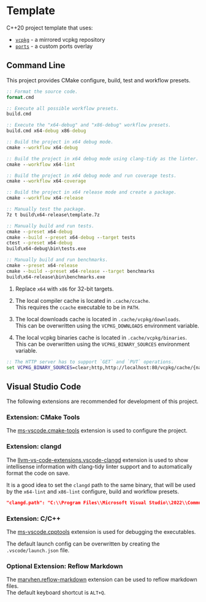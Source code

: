 # Template
C++20 project template that uses:

* [`vcpkg`][vcpkg] - a mirrored vcpkg repository
* [`ports`][ports] - a custom ports overlay

## Command Line
This project provides CMake configure, build, test and workflow presets.

```cmd
:: Format the source code.
format.cmd

:: Execute all possible workflow presets.
build.cmd

:: Execute the "x64-debug" and "x86-debug" workflow presets.
build.cmd x64-debug x86-debug

:: Build the project in x64 debug mode.
cmake --workflow x64-debug

:: Build the project in x64 debug mode using clang-tidy as the linter.
cmake --workflow x64-lint

:: Build the project in x64 debug mode and run coverage tests.
cmake --workflow x64-coverage

:: Build the project in x64 release mode and create a package.
cmake --workflow x64-release

:: Manually test the package.
7z t build\x64-release\template.7z

:: Manually build and run tests.
cmake --preset x64-debug
cmake --build --preset x64-debug --target tests
ctest --preset x64-debug
build\x64-debug\bin\tests.exe

:: Manually build and run benchmarks.
cmake --preset x64-release
cmake --build --preset x64-release --target benchmarks
build\x64-release\bin\benchmarks.exe
```

1. Replace `x64` with `x86` for 32-bit targets.

2. The local compiler cache is located in `.cache/ccache`.<br/>
   This requires the `ccache` executable to be in `PATH`.

3. The local downloads cache is located in `.cache/vcpkg/downloads`.<br/>
   This can be overwritten using the `VCPKG_DOWNLOADS` environment variable.

4. The local vcpkg binaries cache is located in `.cache/vcpkg/binaries`.<br/>
   This can be overwritten using the `VCPKG_BINARY_SOURCES` environment variable.

```cmd
:: The HTTP server has to support `GET` and `PUT` operations.
set VCPKG_BINARY_SOURCES=clear;http,http://localhost:80/vcpkg/cache/{name}/{version}/{sha},readwrite
```

## Visual Studio Code
The following extensions are recommended for development of this project.

### Extension: CMake Tools
The [ms-vscode.cmake-tools][cmake] extension is used to configure the project.

### Extension: clangd
The [llvm-vs-code-extensions.vscode-clangd][clangd] extension is used to show intellisense
information with clang-tidy linter support and to automatically format the code on save.

It is a good idea to set the `clangd` path to the same binary, that will be used by the `x64-lint`
and `x86-lint` configure, build and workflow presets.

```json
"clangd.path": "C:\\Program Files\\Microsoft Visual Studio\\2022\\Community\\VC\\Tools\\Llvm\\x64\\bin\\clangd.exe",
```

### Extension: C/C++
The [ms-vscode.cpptools][cpptools] extension is used for debugging the executables.

The default launch config can be overwritten by creating the `.vscode/launch.json` file.

### Optional Extension: Reflow Markdown
The [marvhen.reflow-markdown][markdown] extension can be used to reflow markdown files.<br/>
The default keyboard shortcut is `ALT+Q`.

<!--
Minimal `nginx(1)` configuration file for the vcpkg binaries cache.

```nginx
worker_processes 1;

events {
  worker_connections 1024;
}

http {
  include mime.types;
  default_type application/octet-stream;
  keepalive_timeout 65;
  sendfile on;

  map $time_iso8601 $timestamp {
    ~^([0-9-]+)T([0-9:]+) "$1 $2";
  }

  map $remote_addr $address {
    ~^(..............) "$1 ";
    ~^(.............) "$1  ";
    ~^(............) "$1   ";
    ~^(...........) "$1    ";
    ~^(..........) "$1     ";
    ~^(.........) "$1      ";
    ~^(........) "$1       ";
    ~^(.......) "$1        ";
    default $remote_addr;
  }

  log_format access '[$timestamp] $address $status "$request" $body_bytes_sent';

  server {
    listen 80;
    server_name localhost;

    access_log logs/access.log access;

    location /vcpkg/cache {
      alias vcpkg/cache/;
      dav_methods PUT;
      dav_access user:rw group:rw all:rw;
      create_full_put_path on;
      client_max_body_size 0;
      autoindex on;
    }
  }
}
```
-->

[vcpkg]: https://github.com/qis/vcpkg
[ports]: https://github.com/qis/ports
[cmake]: https://marketplace.visualstudio.com/items?itemName=ms-vscode.cmake-tools
[clangd]: https://marketplace.visualstudio.com/items?itemName=llvm-vs-code-extensions.vscode-clangd
[cpptools]: https://marketplace.visualstudio.com/items?itemName=ms-vscode.cpptools
[markdown]: https://marketplace.visualstudio.com/items?itemName=marvhen.reflow-markdown